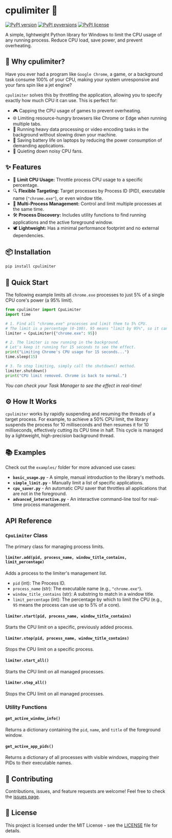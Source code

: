 # cpulimiter 🚀

[![PyPI version](https://img.shields.io/pypi/v/cpulimiter.svg)](https://pypi.org/project/cpulimiter/)
[![PyPI pyversions](https://img.shields.io/pypi/pyversions/cpulimiter.svg)](https://pypi.org/project/cpulimiter/)
[![PyPI license](https://img.shields.io/pypi/l/cpulimiter.svg)](https://github.com/Ahmed-Ashraf-dv/CPULimiter/blob/main/LICENSE)

A simple, lightweight Python library for Windows to limit the CPU usage of any running process. Reduce CPU load, save power, and prevent overheating.

## 🤔 Why cpulimiter?

Have you ever had a program like `Google Chrome`, a game, or a background task consume 100% of your CPU, making your system unresponsive and your fans spin like a jet engine?

`cpulimiter` solves this by throttling the application, allowing you to specify exactly how much CPU it can use. This is perfect for:

- 🎮 Capping the CPU usage of games to prevent overheating.
- 🌐 Limiting resource-hungry browsers like Chrome or Edge when running multiple tabs.
- 💼 Running heavy data processing or video encoding tasks in the background without slowing down your machine.
- 🔋 Saving battery life on laptops by reducing the power consumption of demanding applications.
- 🤫 Quieting down noisy CPU fans.


## ✨ Features

- 🎯 **Limit CPU Usage:** Throttle process CPU usage to a specific percentage.
- 🔍 **Flexible Targeting:** Target processes by Process ID (PID), executable name (`"chrome.exe"`), or even window title.
- 🤝 **Multi-Process Management:** Control and limit multiple processes at the same time.
- 🛠️ **Process Discovery:** Includes utility functions to find running applications and the active foreground window.
- 🕊️ **Lightweight:** Has a minimal performance footprint and no external dependencies.

## 📦 Installation

```bash
pip install cpulimiter
```

## 📖 Quick Start

The following example limits all `chrome.exe` processes to just 5% of a single CPU core's power (a 95% limit).

```python
from cpulimiter import CpuLimiter
import time

# 1. Find all "chrome.exe" processes and limit them to 5% CPU.
# The limit is a percentage (0-100). 95 means "limit by 95%", so it can only use 5%.
limiter = CpuLimiter({"chrome.exe": 95})

# 2. The limiter is now running in the background.
# Let's keep it running for 15 seconds to see the effect.
print("Limiting Chrome's CPU usage for 15 seconds...")
time.sleep(15)

# 3. To stop limiting, simply call the shutdown() method.
limiter.shutdown()
print("CPU limit removed. Chrome is back to normal.")
```
*You can check your Task Manager to see the effect in real-time!*

## ⚙️ How It Works

`cpulimiter` works by rapidly suspending and resuming the threads of a target process. For example, to achieve a 50% CPU limit, the library suspends the process for 10 milliseconds and then resumes it for 10 milliseconds, effectively cutting its CPU time in half. This cycle is managed by a lightweight, high-precision background thread.

## 📚 Examples

Check out the `examples/` folder for more advanced use cases:

- **`basic_usage.py`** - A simple, manual introduction to the library's methods.
- **`simple_limit.py`** - Manually limit a list of specific applications.
- **`cpu_saver.py`** - An automatic CPU saver that throttles all applications that are not in the foreground.
- **`advanced_interactive.py`** - An interactive command-line tool for real-time process management.

## API Reference

### `CpuLimiter` Class

The primary class for managing process limits.

#### `limiter.add(pid, process_name, window_title_contains, limit_percentage)`

Adds a process to the limiter's management list.

- `pid` (int): The Process ID.
- `process_name` (str): The executable name (e.g., `"chrome.exe"`).
- `window_title_contains` (str): A substring to match in a window title.
- `limit_percentage` (int): The percentage by which to limit the CPU (e.g., `95` means the process can use up to 5% of a core).

#### `limiter.start(pid, process_name, window_title_contains)`

Starts the CPU limit on a specific, previously added process.

#### `limiter.stop(pid, process_name, window_title_contains)`

Stops the CPU limit on a specific process.

#### `limiter.start_all()`

Starts the CPU limit on all managed processes.

#### `limiter.stop_all()`

Stops the CPU limit on all managed processes.

### Utility Functions

#### `get_active_window_info()`

Returns a dictionary containing the `pid`, `name`, and `title` of the foreground window.

#### `get_active_app_pids()`

Returns a dictionary of all processes with visible windows, mapping their PIDs to their executable names.

## 🤝 Contributing

Contributions, issues, and feature requests are welcome! Feel free to check the [issues page](https://github.com/Ahmed-Ashraf-dv/CPULimiter/issues).

## 📜 License

This project is licensed under the MIT License - see the [LICENSE](LICENSE) file for details.
